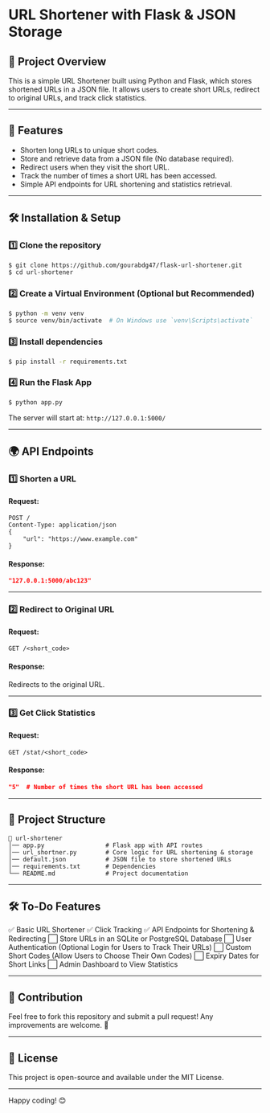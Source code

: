 # URL Shortener with Flask & JSON Storage

## 📌 Project Overview
This is a simple URL Shortener built using Python and Flask, which stores shortened URLs in a JSON file. It allows users to create short URLs, redirect to original URLs, and track click statistics.

---

## 🚀 Features
- Shorten long URLs to unique short codes.
- Store and retrieve data from a JSON file (No database required).
- Redirect users when they visit the short URL.
- Track the number of times a short URL has been accessed.
- Simple API endpoints for URL shortening and statistics retrieval.

---

## 🛠️ Installation & Setup

### **1️⃣ Clone the repository**
```sh
$ git clone https://github.com/gourabdg47/flask-url-shortener.git
$ cd url-shortener
```

### **2️⃣ Create a Virtual Environment (Optional but Recommended)**
```sh
$ python -m venv venv
$ source venv/bin/activate  # On Windows use `venv\Scripts\activate`
```

### **3️⃣ Install dependencies**
```sh
$ pip install -r requirements.txt
```

### **4️⃣ Run the Flask App**
```sh
$ python app.py
```

The server will start at: `http://127.0.0.1:5000/`

---

## 🌍 API Endpoints

### 1️⃣ **Shorten a URL**
#### **Request:**
```http
POST /
Content-Type: application/json
{
    "url": "https://www.example.com"
}
```
#### **Response:**
```json
"127.0.0.1:5000/abc123"
```

---

### 2️⃣ **Redirect to Original URL**
#### **Request:**
```http
GET /<short_code>
```
#### **Response:**
Redirects to the original URL.

---

### 3️⃣ **Get Click Statistics**
#### **Request:**
```http
GET /stat/<short_code>
```
#### **Response:**
```json
"5"  # Number of times the short URL has been accessed
```

---

## 📂 Project Structure
```
📁 url-shortener
│── app.py                 # Flask app with API routes
│── url_shortner.py        # Core logic for URL shortening & storage
│── default.json           # JSON file to store shortened URLs
│── requirements.txt       # Dependencies
└── README.md              # Project documentation
```

---

## 🛠️ To-Do Features
✅ Basic URL Shortener
✅ Click Tracking
✅ API Endpoints for Shortening & Redirecting
⬜ Store URLs in an SQLite or PostgreSQL Database
⬜ User Authentication (Optional Login for Users to Track Their URLs)
⬜ Custom Short Codes (Allow Users to Choose Their Own Codes)
⬜ Expiry Dates for Short Links
⬜ Admin Dashboard to View Statistics

---

## 🤝 Contribution
Feel free to fork this repository and submit a pull request! Any improvements are welcome. 🚀

---

## 📜 License
This project is open-source and available under the MIT License.

---

Happy coding! 😊


